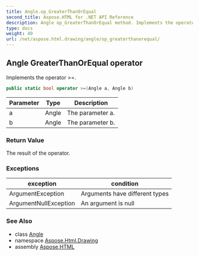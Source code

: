 ```yaml
---
title: Angle.op_GreaterThanOrEqual
second_title: Aspose.HTML for .NET API Reference
description: Angle op_GreaterThanOrEqual method. Implements the operator 
type: docs
weight: 40
url: /net/aspose.html.drawing/angle/op_greaterthanorequal/
---
```

## Angle GreaterThanOrEqual operator

Implements the operator &gt;=.

```csharp
public static bool operator >=(Angle a, Angle b)
```

| Parameter | Type | Description |
| --- | --- | --- |
| a | Angle | The parameter a. |
| b | Angle | The parameter b. |

### Return Value

The result of the operator.

### Exceptions

| exception | condition |
| --- | --- |
| ArgumentException | Arguments have different types |
| ArgumentNullException | An argument is null |

### See Also

* class [Angle](../)
* namespace [Aspose.Html.Drawing](../../../aspose.html.drawing/)
* assembly [Aspose.HTML](../../../)
